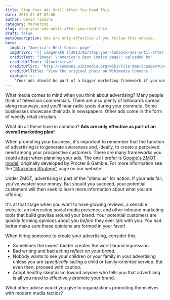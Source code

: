 ```yaml
---
title: Stop Your Ads Until After You Read This
date: 2013-02-07 07:00
author: David Timmons
category: Marketing
slug: stop-your-ads-until-after-you-read-this
draft: false
metaDescription: Ads are only effective if you follow this advice.
hero:
  imgAlt: "America's Best Comics page"
  imgUrlSrc: "{{ imagePath }}2013/02/stop-your-lubbock-ads-until-after-you-read-this0.jpg"
  creditText: "Image: \"America's Best Comics page\" uploaded by"
  creditUrlText: "Atomicsteve"
  creditUrlSrc: "http://commons.wikimedia.org/wiki/File:AmericasBestComics2403.jpg"
  creditUrlTitle: "View the original photo on Wikimedia Commons."
  caption: >-
    "Your ads should be part of a bigger marketing framework if you want them to be effective."
---
```


What media comes to mind when you think about advertising? Many people
think of television commercials. There are also plenty of billboards
spread along roadways, and you'll hear radio spots during your commute.
Some businesses showcase their ads in newspapers. Other ads come in the
form of weekly retail circulars.

What do all these have in common? **Ads are only effective as part of an
overall marketing plan!**

When promoting your business, it's important to remember that the
function of advertising is to generate awareness and, ideally, to create
a perceived need among your prospective customers. There are many
frameworks you could adapt when planning your ads. The one I prefer is
[Google's ZMOT model][3], originally developed by Procter & Gamble. For
more information see the ["Marketing Strategy"][4] page on our website.

Under ZMOT, advertising is part of the "stimulus" for action. If your
ads fail, you've wasted your money. But should you succeed, your
potential customers will then seek to learn more information about what
you are offering.

It's at that stage when you want to have glowing reviews, a sensible
website, an interesting social media presence, and other inbound
marketing tools that build gravitas around your brand. Your potential
customers are quickly forming opinions about you *before* they ever talk
with you. You had better make sure these opinions are formed in your
favor!

When hiring someone to create your advertising, consider this:

-   Sometimes the lowest bidder creates the worst brand impression.
-   Bad writing and bad acting *reflect on your brand.*
-   Nobody wants to see your children or your family in your advertising
    unless you are *specifically selling* a child or family-oriented
    service. But even then, proceed with caution.
-   Adopt healthy skepticism toward anyone who tells you that
    advertising is all you need to effectively promote your brand.

What other advise would you give to organizations promoting themselves
with modern media tactics?


[3]: https://www.thinkwithgoogle.com/marketing-resources/micro-moments/2011-winning-zmot-ebook/
  "Click here to read the 'Winning the Zero Moment of Truth' ebook."

[4]: {{rootPath}}/marketing-strategy/
  "Click here to read more about marketing strategy."
